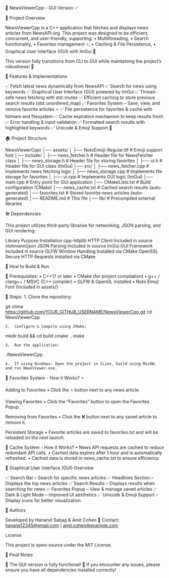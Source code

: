 📰 NewsViewerCpp - GUI Version ✅

📌 Project Overview

NewsViewerCpp is a C++ application that fetches and displays news articles from NewsAPI.org.
This project was designed to be efficient, concurrent, and user-friendly, supporting:
	•	Multithreading,
	•	Search functionality,
	•	Favorites management ⭐,
	•	Caching & File Persistence,
	•	Graphical User Interface (GUI) with ImGui 🎨

This version fully transitions from CLI to GUI while maintaining the project’s robustness! 🚀

🚀 Features & Implementations

✅ Fetch latest news dynamically from NewsAPI
✅ Search for news using keywords
✅ Graphical User Interface (GUI) powered by ImGui
✅ Thread-safe news fetching with std::mutex
✅ Efficient caching to store previous search results (std::unordered_map)
✅ Favorites System – Save, view, and remove favorite articles ⭐
✅ File persistence for favorites & cache with fstream and filesystem
✅ Cache expiration mechanism to keep results fresh
✅ Error handling & input validation
✅ Formatted search results with highlighted keywords
✅ Unicode & Emoji Support 🎉

🏠 Project Structure

NewsViewerCpp/
│── assets/
│   ├── NotoEmoji-Regular.ttf  # Emoji support font
│── include/
│   ├── news_fetcher.h         # Header file for NewsFetcher class
│   ├── news_storage.h         # Header file for storing favorites
│   ├── ui.h                   # Header file for GUI class (ImGui)
│── src/
│   ├── news_fetcher.cpp       # Implements news fetching logic
│   ├── news_storage.cpp       # Implements file storage for favorites
│   ├── ui.cpp                 # Implements GUI logic (ImGui)
│── main.cpp                   # Entry point for GUI application
│── CMakeLists.txt             # Build configuration (CMake)
│── news_cache.txt             # Cached search results (auto-generated)
│── favorites.txt              # Stored favorite news articles (auto-generated)
│── README.md                  # This file
│── lib/                       # Precompiled external libraries

🛠️ Dependencies

This project utilizes third-party libraries for networking, JSON parsing, and GUI rendering:

Library	Purpose	Installation
cpp-httplib	HTTP Client	Included in source
nlohmann/json	JSON Parsing	Included in source
ImGui	GUI Framework	Included in source
GLFW	Window Handling	Installed via CMake
OpenSSL	Secure HTTP Requests	Installed via CMake

🔧 How to Build & Run

🔹 Prerequisites:
	•	C++17 or later
	•	CMake (for project compilation)
	•	g++ / clang++ / MSVC (C++ compiler)
	•	GLFW & OpenGL installed
	•	Noto Emoji Font (Included in assets/)

🔹 Steps:
	1.	Clone the repository:

git clone https://github.com/YOUR_GITHUB_USERNAME/NewsViewerCpp.git
cd NewsViewerCpp


	2.	Configure & Compile using CMake:

mkdir build && cd build
cmake ..
make


	3.	Run the application:

./NewsViewerCpp


	4.	If using Windows: Open the project in CLion, build using MinGW, and run NewsViewer.exe.

📌 Favorites System - How it Works? ⭐

Adding to Favorites
	•	Click the ⭐ button next to any news article.

Viewing Favorites
	•	Click the “Favorites” button to open the Favorites Popup.

Removing from Favorites
	•	Click the ❌ button next to any saved article to remove it.

Persistent Storage
	•	Favorite articles are saved to favorites.txt and will be reloaded on the next launch.

📌 Cache System - How it Works?
	•	News API requests are cached to reduce redundant API calls.
	•	Cached data expires after 1 hour and is automatically refreshed.
	•	Cached data is stored in news_cache.txt to ensure efficiency.

📌 Graphical User Interface (GUI) Overview

✅ Search Bar – Search for specific news articles
✅ Headlines Section – Displays the top news articles
✅ Search Results – Displays results when searching for news
✅ Favorites Popup – View & manage saved articles
✅ Dark & Light Mode – Improved UI aesthetics
✅ Unicode & Emoji Support – Display icons for better visualization

📌 Authors

Developed by Hananel Sabag & Amit Cohen
📧 Contact: hanane12345@gmail.com | amit.cohen@example.com

License

This project is open-source under the MIT License.

🎨 Final Notes

🚀 The GUI version is fully functional! 🎉
If you encounter any issues, please ensure you have all dependencies installed correctly!